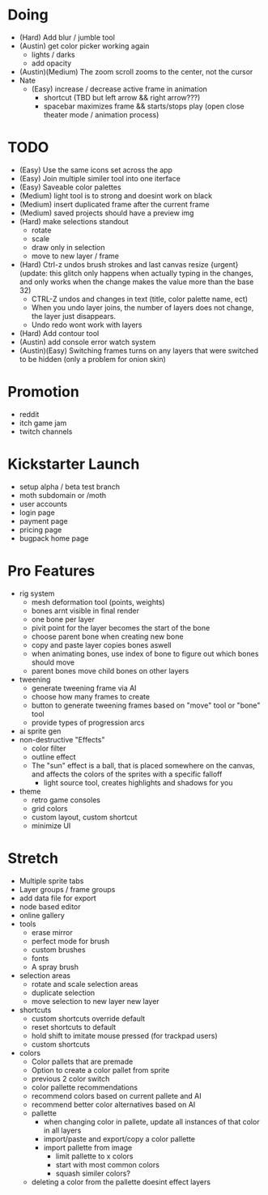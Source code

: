 # Doing
- (Hard) Add blur / jumble tool
- (Austin) get color picker working again
    - lights / darks
    - add opacity
- (Austin)(Medium) The zoom scroll zooms to the center, not the cursor
- Nate
    - (Easy) increase / decrease active frame in animation
        - shortcut (TBD but left arrow && right arrow???)
        - spacebar maximizes frame && starts/stops play (open close theater mode / animation process)
# TODO
- (Easy) Use the same icons set across the app
- (Easy) Join multiple similer tool into one iterface
- (Easy) Saveable color palettes
- (Medium) light tool is to strong and doesint work on black
- (Medium) insert duplicated frame after the current frame
- (Medium) saved projects should have a preview img
- (Hard) make selections standout
    - rotate
    - scale
    - draw only in selection
    - move to new layer / frame
- (Hard) Ctrl-z undos brush strokes and last canvas resize {urgent} (update: this glitch only happens when actually typing in the changes, and only works when the change makes the value more than the base 32)
    - CTRL-Z undos and changes in text (title, color palette name, ect)
    - When you undo layer joins, the number of layers does not change, the layer just disappears.
    - Undo redo wont work with layers
- (Hard) Add contour tool
- (Austin) add console error watch system
- (Austin)(Easy) Switching frames turns on any layers that were switched to be hidden (only a problem for onion skin)

# Promotion
- reddit
- itch game jam
- twitch channels

# Kickstarter Launch
- setup alpha / beta test branch
- moth subdomain or /moth
- user accounts
- login page
- payment page
- pricing page
- bugpack home page

# Pro Features
- rig system
    - mesh deformation tool (points, weights)
    - bones arnt visible in final render
    - one bone per layer
    - pivit point for the layer becomes the start of the bone
    - choose parent bone when creating new bone
    - copy and paste layer copies bones aswell
    - when animating bones, use index of bone to figure out which bones should move
    - parent bones move child bones on other layers
- tweening
    - generate tweening frame via AI
    - choose how many frames to create
    - button to generate tweening frames based on "move" tool or "bone" tool
    - provide types of progression arcs
- ai sprite gen
- non-destructive "Effects"
    - color filter
    - outline effect
    - The "sun" effect is a ball, that is placed somewhere on the canvas, and affects the colors of the sprites with a specific falloff
        - light source tool, creates highlights and shadows for you
- theme
    - retro game consoles
    - grid colors
    - custom layout, custom shortcut
    - minimize UI

# Stretch
- Multiple sprite tabs
- Layer groups / frame groups
- add data file for export
- node based editor
- online gallery
- tools
    - erase mirror
    - perfect mode for brush
    - custom brushes
    - fonts
    - A spray brush
- selection areas
    - rotate and scale selection areas
    - duplicate selection
    - move selection to new layer new layer
- shortcuts
    - custom shortcuts override default
    - reset shortcuts to default
    - hold shift to imitate mouse pressed (for trackpad users)
    - custom shortcuts
- colors
    - Color pallets that are premade
    - Option to create a color pallet from sprite
    - previous 2 color switch
    - color pallette recommendations
    - recommend colors based on current pallete and AI
    - recommend better color alternatives based on AI
    - pallette
        - when changing color in pallete, update all instances of that color in all layers
        - import/paste and export/copy a color pallette
        - import pallette from image
            - limit pallette to x colors
            - start with most common colors
            - squash similer colors?
    - deleting a color from the pallette doesint effect layers










